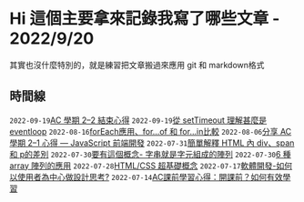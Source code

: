 # Hi 這個主要拿來記錄我寫了哪些文章 - 2022/9/20

 其實也沒什麼特別的，就是練習把文章搬過來應用 git 和 markdown格式

## 時間線


`2022-09-19`[AC 學期 2–2 結束心得](https://github.com/chuchushooes/blog/issues/10)
`2022-09-19`[從 setTimeout 理解甚麼是 eventloop](https://github.com/chuchushooes/blog/issues/9)
`2022-08-16`[forEach應用、for…of 和 for…in比較](https://github.com/chuchushooes/blog/issues/8)
`2022-08-06`[分享 AC 學期 2–1 心得 — JavaScript 前端開發](https://github.com/chuchushooes/blog/issues/7)
`2022-07-31`[簡單解釋 HTML 內 div、span 和 p的差別](https://github.com/chuchushooes/blog/issues/6)
`2022-07-30`[要有這個概念- 字串就是字元組成的陣列](https://github.com/chuchushooes/blog/issues/5)
`2022-07-30`[6 種 array 陣列的應用](https://github.com/chuchushooes/blog/issues/4)
`2022-07-28`[HTML/CSS 超基礎概念](https://github.com/chuchushooes/blog/issues/3)
`2022-07-17`[軟體開發-如何以使用者為中心做設計思考?](https://github.com/chuchushooes/blog/issues/2)
`2022-07-14`[AC課前學習心得：開課前？如何有效學習](https://github.com/chuchushooes/blog/issues/1)

